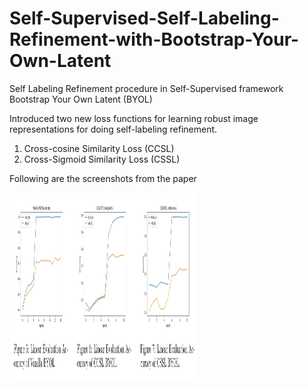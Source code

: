 # Self-Supervised-Self-Labeling-Refinement-with-Bootstrap-Your-Own-Latent
Self Labeling Refinement procedure in Self-Supervised framework Bootstrap Your Own Latent (BYOL)

Introduced two new loss functions for learning robust image representations for doing self-labeling refinement. 

1. Cross-cosine Similarity Loss (CCSL)
2. Cross-Sigmoid Similarity Loss (CSSL)

Following are the screenshots from the paper

<p float="left">
  <img src="https://github.com/gargsid/Self-Supervised-Self-Labeling-Refinement-with-Bootstrap-Your-Own-Latent/blob/main/assets/byol_plots.png" width="300" height="300" />
</p> 
